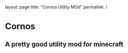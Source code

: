 layout: page
title: "Cornos Utility MOd"
permalink: /

# Cornos
## A pretty good utility mod for minecraft
